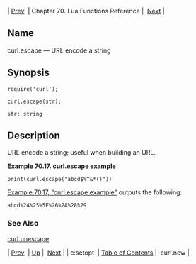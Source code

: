 | [Prev](lua.ref.curl.c_setopt)  | Chapter 70. Lua Functions Reference |  [Next](lua.ref.curl.new) |

<a name="lua.ref.curl.escape"></a>
## Name

curl.escape — URL encode a string

<a name="idp15648032"></a>
## Synopsis

`require('curl');`

`curl.escape(str);`

`str: string`<a name="idp15651712"></a>
## Description

URL encode a string; useful when building an URL.

<a name="lua.ref.curl.escape.example"></a>

**Example 70.17. curl.escape example**

`print(curl.escape("abcd$%^&*()"))`

[Example 70.17, “curl.escape example”](lua.ref.curl.escape#lua.ref.curl.escape.example "Example 70.17. curl.escape example") outputs the following:

`abcd%24%25%5E%26%2A%28%29`<a name="idp15656992"></a>
### See Also

[curl.unescape](lua.ref.curl.unescape "curl.unescape")

| [Prev](lua.ref.curl.c_setopt)  | [Up](lua.function.details) |  [Next](lua.ref.curl.new) |
| c:setopt  | [Table of Contents](index) |  curl.new |

